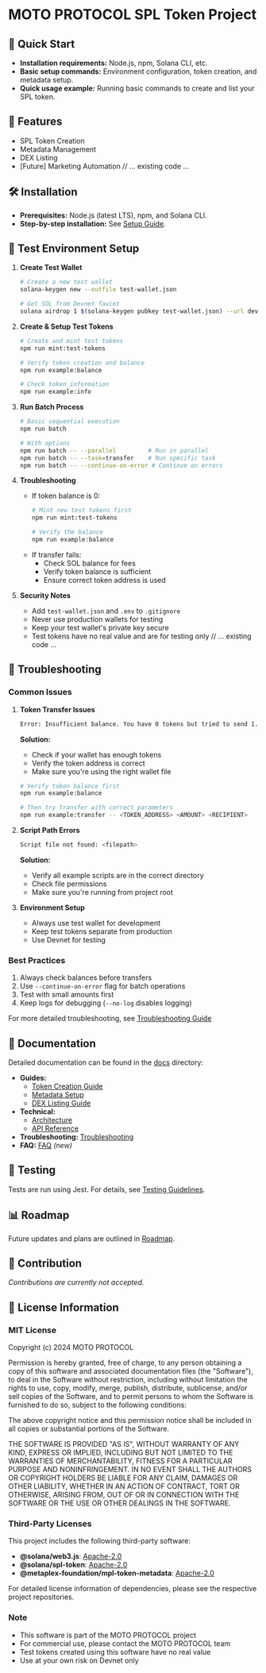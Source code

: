 # MOTO PROTOCOL SPL Token Project

## 📌 Quick Start
- **Installation requirements:** Node.js, npm, Solana CLI, etc.
- **Basic setup commands:** Environment configuration, token creation, and metadata setup.
- **Quick usage example:** Running basic commands to create and list your SPL token.

## 🎯 Features
- SPL Token Creation
- Metadata Management
- DEX Listing
- [Future] Marketing Automation
// ... existing code ...

## 🛠 Installation
- **Prerequisites:** Node.js (latest LTS), npm, and Solana CLI.
- **Step-by-step installation:** See [Setup Guide](./docs/setup-guide.md).

## 🧪 Test Environment Setup
1. **Create Test Wallet**
   ```bash
   # Create a new test wallet
   solana-keygen new --outfile test-wallet.json

   # Get SOL from Devnet faucet
   solana airdrop 1 $(solana-keygen pubkey test-wallet.json) --url devnet
   ```

2. **Create & Setup Test Tokens**
   ```bash
   # Create and mint test tokens
   npm run mint:test-tokens

   # Verify token creation and balance
   npm run example:balance

   # Check token information
   npm run example:info
   ```

3. **Run Batch Process**
   ```bash
   # Basic sequential execution
   npm run batch

   # With options
   npm run batch -- --parallel         # Run in parallel
   npm run batch -- --task=transfer    # Run specific task
   npm run batch -- --continue-on-error # Continue on errors
   ```

4. **Troubleshooting**
   - If token balance is 0:
     ```bash
     # Mint new test tokens first
     npm run mint:test-tokens
     
     # Verify the balance
     npm run example:balance
     ```
   - If transfer fails:
     - Check SOL balance for fees
     - Verify token balance is sufficient
     - Ensure correct token address is used

5. **Security Notes**
   - Add `test-wallet.json` and `.env` to `.gitignore`
   - Never use production wallets for testing
   - Keep your test wallet's private key secure
   - Test tokens have no real value and are for testing only
// ... existing code ...

## 🔧 Troubleshooting

### Common Issues

1. **Token Transfer Issues**
   ```bash
   Error: Insufficient balance. You have 0 tokens but tried to send 1.
   ```
   **Solution:**
   - Check if your wallet has enough tokens
   - Verify the token address is correct
   - Make sure you're using the right wallet file
   ```bash
   # Verify token balance first
   npm run example:balance
   
   # Then try transfer with correct parameters
   npm run example:transfer -- <TOKEN_ADDRESS> <AMOUNT> <RECIPIENT>
   ```

2. **Script Path Errors**
   ```bash
   Script file not found: <filepath>
   ```
   **Solution:**
   - Verify all example scripts are in the correct directory
   - Check file permissions
   - Make sure you're running from project root

3. **Environment Setup**
   - Always use test wallet for development
   - Keep test tokens separate from production
   - Use Devnet for testing

### Best Practices
1. Always check balances before transfers
2. Use `--continue-on-error` flag for batch operations
3. Test with small amounts first
4. Keep logs for debugging (`--no-log` disables logging)

For more detailed troubleshooting, see [Troubleshooting Guide](./docs/troubleshooting.md)

## 📖 Documentation

Detailed documentation can be found in the [docs](./docs) directory:
- **Guides:**
  - [Token Creation Guide](./docs/guides/token-creation.md)
  - [Metadata Setup](./docs/guides/metadata-setup.md)
  - [DEX Listing Guide](./docs/guides/dex-listing.md)
- **Technical:**
  - [Architecture](./docs/technical/architecture.md)
  - [API Reference](./docs/technical/api-reference.md)
- **Troubleshooting:** [Troubleshooting](./docs/troubleshooting.md)
- **FAQ:** [FAQ](./docs/faq.md) *(new)*

## 📝 Testing
Tests are run using Jest. For details, see [Testing Guidelines](./docs/guides/testing-guidelines.md).

## 📊 Roadmap
Future updates and plans are outlined in [Roadmap](./docs/roadmap.md).

## 📝 Contribution
*Contributions are currently not accepted.*

## 📝 License Information

### MIT License

Copyright (c) 2024 MOTO PROTOCOL

Permission is hereby granted, free of charge, to any person obtaining a copy
of this software and associated documentation files (the "Software"), to deal
in the Software without restriction, including without limitation the rights
to use, copy, modify, merge, publish, distribute, sublicense, and/or sell
copies of the Software, and to permit persons to whom the Software is
furnished to do so, subject to the following conditions:

The above copyright notice and this permission notice shall be included in all
copies or substantial portions of the Software.

THE SOFTWARE IS PROVIDED "AS IS", WITHOUT WARRANTY OF ANY KIND, EXPRESS OR
IMPLIED, INCLUDING BUT NOT LIMITED TO THE WARRANTIES OF MERCHANTABILITY,
FITNESS FOR A PARTICULAR PURPOSE AND NONINFRINGEMENT. IN NO EVENT SHALL THE
AUTHORS OR COPYRIGHT HOLDERS BE LIABLE FOR ANY CLAIM, DAMAGES OR OTHER
LIABILITY, WHETHER IN AN ACTION OF CONTRACT, TORT OR OTHERWISE, ARISING FROM,
OUT OF OR IN CONNECTION WITH THE SOFTWARE OR THE USE OR OTHER DEALINGS IN THE
SOFTWARE.

### Third-Party Licenses

This project includes the following third-party software:

- **@solana/web3.js**: [Apache-2.0](https://github.com/solana-labs/solana-web3.js/blob/master/LICENSE)
- **@solana/spl-token**: [Apache-2.0](https://github.com/solana-labs/solana-program-library/blob/master/LICENSE)
- **@metaplex-foundation/mpl-token-metadata**: [Apache-2.0](https://github.com/metaplex-foundation/mpl-token-metadata/blob/master/LICENSE)

For detailed license information of dependencies, please see the respective project repositories.

### Note

- This software is part of the MOTO PROTOCOL project
- For commercial use, please contact the MOTO PROTOCOL team
- Test tokens created using this software have no real value
- Use at your own risk on Devnet only
